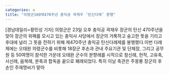```yaml
---
categories: a
title: "의령군160제470주년 충익공 곽재우 ‘탄신다례’ 봉행"
---
```

[경남데일리=황민성 기자] 의령군은 23일 오후 충익공 곽재우 장군의 탄신 470주년을 맞아 장군의 위패를 모시고 있는 충익사 사당에서 장군의 거룩하고 숭고한 뜻을 기리고 후대에 널리 그 뜻을 전하기 위해 제470주년 충익공 탄신다례제를 봉행했다.이번 다례제에는 오태완 의령군수를 비롯해 18장군 후손과 관내 주요기관 및 단체장, 그리고 공무원 등 50여명이 참석한 가운데 오태완 군수의 분향례를 시작으로 참신례, 헌작, 고유축, 사신례, 음복례, 분축과 합독을 끝으로 폐례되었다. 특히 이날 축관은 주몽룡 장군의 후손인 주재명씨가 맡아